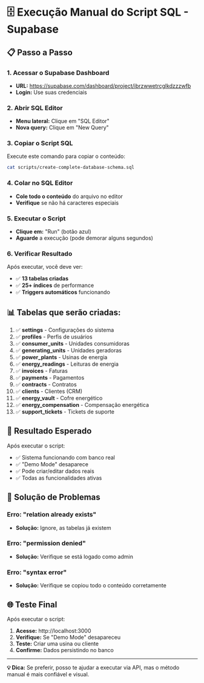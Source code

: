 # 🗄️ Execução Manual do Script SQL - Supabase

## 📋 Passo a Passo

### 1. Acessar o Supabase Dashboard
- **URL:** https://supabase.com/dashboard/project/ibrzwwetrcglkdzzzwfb
- **Login:** Use suas credenciais

### 2. Abrir SQL Editor
- **Menu lateral:** Clique em "SQL Editor"
- **Nova query:** Clique em "New Query"

### 3. Copiar o Script SQL
Execute este comando para copiar o conteúdo:

```bash
cat scripts/create-complete-database-schema.sql
```

### 4. Colar no SQL Editor
- **Cole todo o conteúdo** do arquivo no editor
- **Verifique** se não há caracteres especiais

### 5. Executar o Script
- **Clique em:** "Run" (botão azul)
- **Aguarde** a execução (pode demorar alguns segundos)

### 6. Verificar Resultado
Após executar, você deve ver:
- ✅ **13 tabelas criadas**
- ✅ **25+ índices** de performance
- ✅ **Triggers automáticos** funcionando

## 📊 Tabelas que serão criadas:

1. ✅ **settings** - Configurações do sistema
2. ✅ **profiles** - Perfis de usuários
3. ✅ **consumer_units** - Unidades consumidoras
4. ✅ **generating_units** - Unidades geradoras
5. ✅ **power_plants** - Usinas de energia
6. ✅ **energy_readings** - Leituras de energia
7. ✅ **invoices** - Faturas
8. ✅ **payments** - Pagamentos
9. ✅ **contracts** - Contratos
10. ✅ **clients** - Clientes (CRM)
11. ✅ **energy_vault** - Cofre energético
12. ✅ **energy_compensation** - Compensação energética
13. ✅ **support_tickets** - Tickets de suporte

## 🎯 Resultado Esperado

Após executar o script:
- ✅ Sistema funcionando com banco real
- ✅ "Demo Mode" desaparece
- ✅ Pode criar/editar dados reais
- ✅ Todas as funcionalidades ativas

## 🚨 Solução de Problemas

### Erro: "relation already exists"
- **Solução:** Ignore, as tabelas já existem

### Erro: "permission denied"
- **Solução:** Verifique se está logado como admin

### Erro: "syntax error"
- **Solução:** Verifique se copiou todo o conteúdo corretamente

## 🌐 Teste Final

Após executar o script:
1. **Acesse:** http://localhost:3000
2. **Verifique:** Se "Demo Mode" desapareceu
3. **Teste:** Criar uma usina ou cliente
4. **Confirme:** Dados persistindo no banco

---

**💡 Dica:** Se preferir, posso te ajudar a executar via API, mas o método manual é mais confiável e visual. 